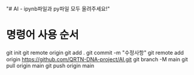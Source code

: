 "# AI - ipynb파일과 py파일 모두 올려주세요!" 

# 명령어 사용 순서
git init
git remote origin 
git add .
git commit -m "수정사항"
git remote add origin https://github.com/QRTN-DNA-project/AI.git
git branch -M main
git pull origin main
git push origin main

